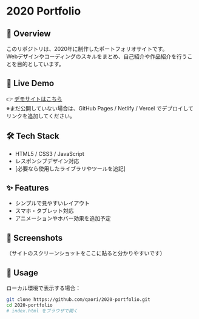 # 2020 Portfolio

## 🌸 Overview
このリポジトリは、2020年に制作したポートフォリオサイトです。  
Webデザインやコーディングのスキルをまとめ、自己紹介や作品紹介を行うことを目的としています。  

## 🔗 Live Demo
👉 [デモサイトはこちら](#)  
※まだ公開していない場合は、GitHub Pages / Netlify / Vercel でデプロイしてリンクを追加してください。

## 🛠 Tech Stack
- HTML5 / CSS3 / JavaScript  
- レスポンシブデザイン対応  
- [必要なら使用したライブラリやツールを追記]  

## ✨ Features
- シンプルで見やすいレイアウト  
- スマホ・タブレット対応  
- アニメーションやホバー効果を追加予定  

## 📸 Screenshots
（サイトのスクリーンショットをここに貼ると分かりやすいです）  

## 🚀 Usage
ローカル環境で表示する場合：
```bash
git clone https://github.com/qaori/2020-portfolio.git
cd 2020-portfolio
# index.html をブラウザで開く

